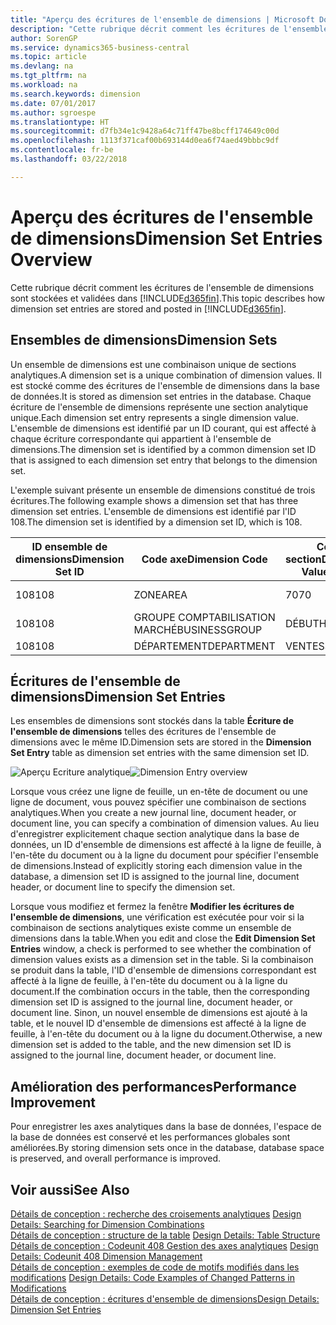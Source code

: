 ```yaml
---
title: "Aperçu des écritures de l'ensemble de dimensions | Microsoft Docs"
description: "Cette rubrique décrit comment les écritures de l'ensemble de dimensions sont stockées et validées dans Dynamics 365."
author: SorenGP
ms.service: dynamics365-business-central
ms.topic: article
ms.devlang: na
ms.tgt_pltfrm: na
ms.workload: na
ms.search.keywords: dimension
ms.date: 07/01/2017
ms.author: sgroespe
ms.translationtype: HT
ms.sourcegitcommit: d7fb34e1c9428a64c71ff47be8bcff174649c00d
ms.openlocfilehash: 1113f371caf00b693144d0ea6f74aed49bbbc9df
ms.contentlocale: fr-be
ms.lasthandoff: 03/22/2018

---
```

# <a name="dimension-set-entries-overview"></a><span data-ttu-id="30703-103">Aperçu des écritures de l'ensemble de dimensions</span><span class="sxs-lookup"><span data-stu-id="30703-103">Dimension Set Entries Overview</span></span>
<span data-ttu-id="30703-104">Cette rubrique décrit comment les écritures de l'ensemble de dimensions sont stockées et validées dans [!INCLUDE[d365fin](includes/d365fin_md.md)].</span><span class="sxs-lookup"><span data-stu-id="30703-104">This topic describes how dimension set entries are stored and posted in [!INCLUDE[d365fin](includes/d365fin_md.md)].</span></span>  
  
## <a name="dimension-sets"></a><span data-ttu-id="30703-105">Ensembles de dimensions</span><span class="sxs-lookup"><span data-stu-id="30703-105">Dimension Sets</span></span>  
<span data-ttu-id="30703-106">Un ensemble de dimensions est une combinaison unique de sections analytiques.</span><span class="sxs-lookup"><span data-stu-id="30703-106">A dimension set is a unique combination of dimension values.</span></span> <span data-ttu-id="30703-107">Il est stocké comme des écritures de l'ensemble de dimensions dans la base de données.</span><span class="sxs-lookup"><span data-stu-id="30703-107">It is stored as dimension set entries in the database.</span></span> <span data-ttu-id="30703-108">Chaque écriture de l'ensemble de dimensions représente une section analytique unique.</span><span class="sxs-lookup"><span data-stu-id="30703-108">Each dimension set entry represents a single dimension value.</span></span> <span data-ttu-id="30703-109">L'ensemble de dimensions est identifié par un ID courant, qui est affecté à chaque écriture correspondante qui appartient à l'ensemble de dimensions.</span><span class="sxs-lookup"><span data-stu-id="30703-109">The dimension set is identified by a common dimension set ID that is assigned to each dimension set entry that belongs to the dimension set.</span></span>  
  
<span data-ttu-id="30703-110">L'exemple suivant présente un ensemble de dimensions constitué de trois écritures.</span><span class="sxs-lookup"><span data-stu-id="30703-110">The following example shows a dimension set that has three dimension set entries.</span></span> <span data-ttu-id="30703-111">L'ensemble de dimensions est identifié par l'ID 108.</span><span class="sxs-lookup"><span data-stu-id="30703-111">The dimension set is identified by a dimension set ID, which is 108.</span></span>  
  
|<span data-ttu-id="30703-112">ID ensemble de dimensions</span><span class="sxs-lookup"><span data-stu-id="30703-112">Dimension Set ID</span></span>|<span data-ttu-id="30703-113">Code axe</span><span class="sxs-lookup"><span data-stu-id="30703-113">Dimension Code</span></span>|<span data-ttu-id="30703-114">Code section</span><span class="sxs-lookup"><span data-stu-id="30703-114">Dimension Value Code</span></span>|<span data-ttu-id="30703-115">Nom de la section analytique</span><span class="sxs-lookup"><span data-stu-id="30703-115">Dimension Value Name</span></span>|  
|----------------------|--------------------|--------------------------|--------------------------|  
|<span data-ttu-id="30703-116">108</span><span class="sxs-lookup"><span data-stu-id="30703-116">108</span></span>|<span data-ttu-id="30703-117">ZONE</span><span class="sxs-lookup"><span data-stu-id="30703-117">AREA</span></span>|<span data-ttu-id="30703-118">70</span><span class="sxs-lookup"><span data-stu-id="30703-118">70</span></span>|<span data-ttu-id="30703-119">Amérique du Nord</span><span class="sxs-lookup"><span data-stu-id="30703-119">America North</span></span>|  
|<span data-ttu-id="30703-120">108</span><span class="sxs-lookup"><span data-stu-id="30703-120">108</span></span>|<span data-ttu-id="30703-121">GROUPE COMPTABILISATION MARCHÉ</span><span class="sxs-lookup"><span data-stu-id="30703-121">BUSINESSGROUP</span></span>|<span data-ttu-id="30703-122">DÉBUT</span><span class="sxs-lookup"><span data-stu-id="30703-122">HOME</span></span>|<span data-ttu-id="30703-123">Accueil</span><span class="sxs-lookup"><span data-stu-id="30703-123">Home</span></span>|  
|<span data-ttu-id="30703-124">108</span><span class="sxs-lookup"><span data-stu-id="30703-124">108</span></span>|<span data-ttu-id="30703-125">DÉPARTEMENT</span><span class="sxs-lookup"><span data-stu-id="30703-125">DEPARTMENT</span></span>|<span data-ttu-id="30703-126">VENTES</span><span class="sxs-lookup"><span data-stu-id="30703-126">SALES</span></span>|<span data-ttu-id="30703-127">Ventes</span><span class="sxs-lookup"><span data-stu-id="30703-127">Sales</span></span>|  
  
## <a name="dimension-set-entries"></a><span data-ttu-id="30703-128">Écritures de l'ensemble de dimensions</span><span class="sxs-lookup"><span data-stu-id="30703-128">Dimension Set Entries</span></span>  
<span data-ttu-id="30703-129">Les ensembles de dimensions sont stockés dans la table **Écriture de l'ensemble de dimensions** telles des écritures de l'ensemble de dimensions avec le même ID.</span><span class="sxs-lookup"><span data-stu-id="30703-129">Dimension sets are stored in the **Dimension Set Entry** table as dimension set entries with the same dimension set ID.</span></span>  
  
<span data-ttu-id="30703-130">![Aperçu Ecriture analytique](media/dimensionentrynav7.png "DimensionEntryNAV7")</span><span class="sxs-lookup"><span data-stu-id="30703-130">![Dimension Entry overview](media/dimensionentrynav7.png "DimensionEntryNAV7")</span></span>  
  
<span data-ttu-id="30703-131">Lorsque vous créez une ligne de feuille, un en-tête de document ou une ligne de document, vous pouvez spécifier une combinaison de sections analytiques.</span><span class="sxs-lookup"><span data-stu-id="30703-131">When you create a new journal line, document header, or document line, you can specify a combination of dimension values.</span></span> <span data-ttu-id="30703-132">Au lieu d'enregistrer explicitement chaque section analytique dans la base de données, un ID d'ensemble de dimensions est affecté à la ligne de feuille, à l'en-tête du document ou à la ligne du document pour spécifier l'ensemble de dimensions.</span><span class="sxs-lookup"><span data-stu-id="30703-132">Instead of explicitly storing each dimension value in the database, a dimension set ID is assigned to the journal line, document header, or document line to specify the dimension set.</span></span>  
  
<span data-ttu-id="30703-133">Lorsque vous modifiez et fermez la fenêtre **Modifier les écritures de l'ensemble de dimensions**, une vérification est exécutée pour voir si la combinaison de sections analytiques existe comme un ensemble de dimensions dans la table.</span><span class="sxs-lookup"><span data-stu-id="30703-133">When you edit and close the **Edit Dimension Set Entries** window, a check is performed to see whether the combination of dimension values exists as a dimension set in the table.</span></span> <span data-ttu-id="30703-134">Si la combinaison se produit dans la table, l'ID d'ensemble de dimensions correspondant est affecté à la ligne de feuille, à l'en-tête du document ou à la ligne du document.</span><span class="sxs-lookup"><span data-stu-id="30703-134">If the combination occurs in the table, then the corresponding dimension set ID is assigned to the journal line, document header, or document line.</span></span> <span data-ttu-id="30703-135">Sinon, un nouvel ensemble de dimensions est ajouté à la table, et le nouvel ID d'ensemble de dimensions est affecté à la ligne de feuille, à l'en-tête du document ou à la ligne du document.</span><span class="sxs-lookup"><span data-stu-id="30703-135">Otherwise, a new dimension set is added to the table, and the new dimension set ID is assigned to the journal line, document header, or document line.</span></span>  
  
## <a name="performance-improvement"></a><span data-ttu-id="30703-136">Amélioration des performances</span><span class="sxs-lookup"><span data-stu-id="30703-136">Performance Improvement</span></span>  
<span data-ttu-id="30703-137">Pour enregistrer les axes analytiques dans la base de données, l'espace de la base de données est conservé et les performances globales sont améliorées.</span><span class="sxs-lookup"><span data-stu-id="30703-137">By storing dimension sets once in the database, database space is preserved, and overall performance is improved.</span></span>  
  
## <a name="see-also"></a><span data-ttu-id="30703-138">Voir aussi</span><span class="sxs-lookup"><span data-stu-id="30703-138">See Also</span></span>  
<span data-ttu-id="30703-139">[Détails de conception : recherche des croisements analytiques](design-details-searching-for-dimension-combinations.md) </span><span class="sxs-lookup"><span data-stu-id="30703-139">[Design Details: Searching for Dimension Combinations](design-details-searching-for-dimension-combinations.md) </span></span>  
<span data-ttu-id="30703-140">[Détails de conception : structure de la table](design-details-table-structure.md) </span><span class="sxs-lookup"><span data-stu-id="30703-140">[Design Details: Table Structure](design-details-table-structure.md) </span></span>  
<span data-ttu-id="30703-141">[Détails de conception : Codeunit 408 Gestion des axes analytiques](design-details-codeunit-408-dimension-management.md) </span><span class="sxs-lookup"><span data-stu-id="30703-141">[Design Details: Codeunit 408 Dimension Management](design-details-codeunit-408-dimension-management.md) </span></span>  
<span data-ttu-id="30703-142">[Détails de conception : exemples de code de motifs modifiés dans les modifications](design-details-code-examples-of-changed-patterns-in-modifications.md) </span><span class="sxs-lookup"><span data-stu-id="30703-142">[Design Details: Code Examples of Changed Patterns in Modifications](design-details-code-examples-of-changed-patterns-in-modifications.md) </span></span>  
[<span data-ttu-id="30703-143">Détails de conception : écritures d'ensemble de dimensions</span><span class="sxs-lookup"><span data-stu-id="30703-143">Design Details: Dimension Set Entries</span></span>](design-details-dimension-set-entries.md)   

